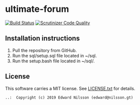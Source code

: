 # ultimate-forum

[![Build Status](https://travis-ci.org/Enilsson9/ultimate-forum.svg?branch=master)](https://travis-ci.org/Enilsson9/ultimate-forum)
[![Scrutinizer Code Quality](https://scrutinizer-ci.com/g/Enilsson9/ultimate-forum/badges/quality-score.png?b=master)](https://scrutinizer-ci.com/g/Enilsson9/ultimate-forum/?branch=master)

Installation instructions
------------------------------------

1. Pull the repository from GitHub.
2. Run the sql/setup.sql file located in ~/sql.
3. Run the setup.bash file located in ~/sql/.

License
------------------

This software carries a MIT license. See [LICENSE.txt](LICENSE.txt) for details.

```
..:  Copyright (c) 2019 Edward Nilsson (edward@nilsson.gt)
```
